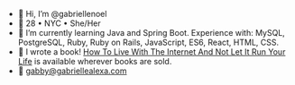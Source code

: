 - 👋 Hi, I’m @gabriellenoel
- 🏡 28 • NYC • She/Her
- 🌱 I’m currently learning Java and Spring Boot. Experience with: MySQL, PostgreSQL, Ruby, Ruby on Rails, JavaScript, ES6, React, HTML, CSS.
- 📖 I wrote a book! [How To Live With The Internet And Not Let It Run Your Life](https://www.barnesandnoble.com/w/how-to-live-with-the-internet-and-not-let-it-run-your-life-gabrielle-alexa-noel/1137428227) is available wherever books are sold.
- 💌 gabby@gabriellealexa.com

<!---
gabriellenoel/gabriellenoel is a ✨ special ✨ repository because its `README.md` (this file) appears on your GitHub profile.
You can click the Preview link to take a look at your changes.
--->
